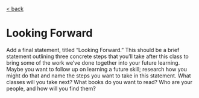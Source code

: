 [< back](README.html)

# Looking Forward

Add a final statement, titled “Looking Forward.” This should be  a brief statement outlining three concrete steps that you’ll take after this class to bring some of the work we’ve done together into your future learning. Maybe you want to follow up on learning a future skill; research how you might do that and name the steps you want to take in this statement. What classes will you take next? What books do you want to read? Who are your people, and how will you find them?
